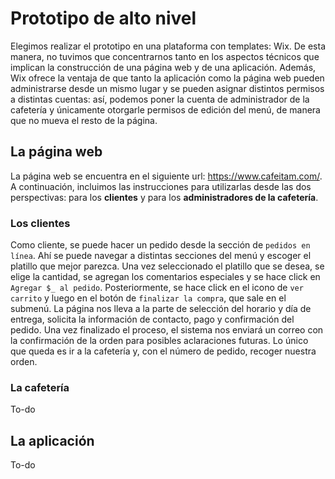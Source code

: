 # Prototipo de alto nivel

Elegimos realizar el prototipo en una plataforma con templates: Wix. De esta manera, no tuvimos que concentrarnos tanto en los aspectos técnicos que implican la construcción de una página web y de una aplicación. Además, Wix ofrece la ventaja de que tanto la aplicación como la página web pueden administrarse desde un mismo lugar y se pueden asignar distintos permisos a distintas cuentas: así, podemos poner la cuenta de administrador de la cafetería y únicamente otorgarle permisos de edición del menú, de manera que no mueva el resto de la página.

## La página web
La página web se encuentra en el siguiente url: https://www.cafeitam.com/. A continuación, incluimos las instrucciones para utilizarlas desde las dos perspectivas: para los **clientes** y para los **administradores de la cafetería**.

### Los clientes
Como cliente, se puede hacer un pedido desde la sección de `pedidos en línea`. Ahí se puede navegar a distintas secciones del menú y escoger el platillo que mejor parezca. Una vez seleccionado el platillo que se desea, se elige la cantidad, se agregan los comentarios especiales y se hace click en `Agregar $_ al pedido`. Posteriormente, se hace click en el icono de `ver carrito` y luego en el botón de `finalizar la compra`, que sale en el submenú. La página nos lleva a la parte de selección del horario y día de entrega, solicita la información de contacto, pago y confirmación del pedido. Una vez finalizado el proceso, el sistema nos enviará un correo con la confirmación de la orden para posibles aclaraciones futuras. Lo único que queda es ir a la cafetería y, con el número de pedido, recoger nuestra orden.

### La cafetería
To-do

## La aplicación
To-do
